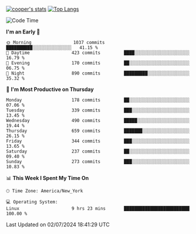 [![cooper's stats](https://github-readme-stats-l2ak-km2n59e3j-coopjzs-projects.vercel.app/api?username=coopjz&count_private=true)](https://github.com/coopjz/github-readme-stats)
[![Top Langs](https://github-readme-stats-l2ak-km2n59e3j-coopjzs-projects.vercel.app/api/top-langs/?username=coopjz&count_private=true&langs_count=8&layout=compact&&hide=C)](https://github.com/coopjz/github-readme-stats)
<!--START_SECTION:waka-->
![Code Time](http://img.shields.io/badge/Code%20Time-47%20hrs%2056%20mins-blue)

**I'm an Early 🐤** 

```text
🌞 Morning                1037 commits        ██████████░░░░░░░░░░░░░░░   41.15 % 
🌆 Daytime                423 commits         ████░░░░░░░░░░░░░░░░░░░░░   16.79 % 
🌃 Evening                170 commits         ██░░░░░░░░░░░░░░░░░░░░░░░   06.75 % 
🌙 Night                  890 commits         █████████░░░░░░░░░░░░░░░░   35.32 % 
```
📅 **I'm Most Productive on Thursday** 

```text
Monday                   178 commits         ██░░░░░░░░░░░░░░░░░░░░░░░   07.06 % 
Tuesday                  339 commits         ███░░░░░░░░░░░░░░░░░░░░░░   13.45 % 
Wednesday                490 commits         █████░░░░░░░░░░░░░░░░░░░░   19.44 % 
Thursday                 659 commits         ███████░░░░░░░░░░░░░░░░░░   26.15 % 
Friday                   344 commits         ███░░░░░░░░░░░░░░░░░░░░░░   13.65 % 
Saturday                 237 commits         ██░░░░░░░░░░░░░░░░░░░░░░░   09.40 % 
Sunday                   273 commits         ███░░░░░░░░░░░░░░░░░░░░░░   10.83 % 
```


📊 **This Week I Spent My Time On** 

```text
🕑︎ Time Zone: America/New_York

💻 Operating System: 
Linux                    9 hrs 23 mins       █████████████████████████   100.00 % 
```


 Last Updated on 02/07/2024 18:41:29 UTC
<!--END_SECTION:waka-->

